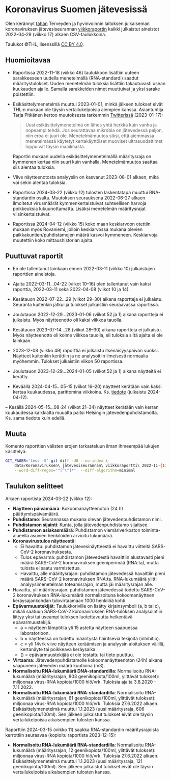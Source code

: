 # Koronavirus Suomen jätevesissä

Olen kerännyt [tähän](./data/) Terveyden ja hyvinvoinnin laitoksen julkaiseman koronaviruksen jätevesiseurannan [viikkoraportin](https://www.thl.fi/episeuranta/jatevesi/jatevesiseuranta_viikkoraportti.html) kaikki julkaistut aineistot 2022-04-29 (viikko 17) alkaen CSV-taulukkoina.

Taulukot ©THL, lisenssillä [CC BY 4.0](https://creativecommons.org/licenses/by/4.0/).


## Huomioitavaa

- Raportissa 2022-11-18 (viikko 46) taulukkoon lisättiin uuteen sarakkeeseen uudella menetelmällä (RNA-standardi) saadut määritystulokset. Uuden menetelmän tuloksia lisättiin takautuvasti usean kuukauden ajalle. Samalla sarakkeiden nimet muuttuivat ja yksi sarake poistettiin.

- Esikäsittelymenetelmä muuttui 2023-01-01, minkä jälkeen tulokset eivät THL:n mukaan ole täysin vertailukelpoisia aiempien kanssa. Asiantuntija Tarja Pitkänen kertoo muutoksesta tarkemmin [Twitterissä](https://nitter.net/TarjaPitkanen/status/1615355863530700801#m) (2023-01-17):

    > Uusi esikäsittelymenetelmä on lähes yhtä herkkä kuin vanha ja nopeampi tehdä. Jos seurattavaa mikrobia on jätevedessä paljon, niin eroa ei juuri ole. Menetelmämuutos siksi, että aiemmassa menetelmässä käytetyt kertakäyttöiset muoviset ultrasuodattimet loppuivat täysin maailmasta.

    Raportin mukaan uudella esikäsittelymenetelmällä määritysraja on kymmenen kertaa niin suuri kuin vanhalla. Menetelmämuutos saattaa siis alentaa tuloksia.

- Viive näytteenotosta analyysiin on kasvanut 2023-08-01 alkaen, mikä voi sekin alentaa tuloksia.

- Raportissa 2024-03-22 (viikko 12) tulosten laskentatapa muuttui RNA-standardin osalta. Muutoksen seurauksena 2022-06-27 alkaen ilmoitetut virusmäärät kymmenkertaistuivat suhteellisen harvoja poikkeuksia lukuunottamatta. Lisäksi menetelmän määritysrajat viisinkertaistuivat.

- Raportissa 2024-04-12 (viikko 15) koko maan keskiarvoon otettiin mukaan myös Rovaniemi, jolloin keskiarvossa mukana olevien paikkakuntien/puhdistamojen määrä kasvoi kymmeneen. Keskiarvoja muutettiin koko mittaushistorian ajalta.


## Puuttuvat raportit

- En ole tallentanut lainkaan ennen 2022-03-11 (viikko 10) julkaistujen raporttien aineistoja.

- Ajalta 2022-03-11...04-22 (viikot 10–16) olen tallentanut vain kaksi raporttia, 2022-03-11 sekä 2022-04-08 (viikot 10 ja 14).

- Kesätauon 2022-07-22...29  (viikot 29–30) aikana raportteja ei julkaistu. Seuranta kuitenkin jatkui ja tulokset julkaistiin seuraavassa raportissa.

- Joulutauon 2022-12-29...2023-01-06 (viikot 52 ja 1) aikana raportteja ei julkaistu. Myös näytteenotto oli kaksi viikkoa tauolla.

- Kesätauon 2023-07-14...28 (viikot 28–30) aikana raportteja ei julkaistu. Myös näytteenotto oli kolme viikkoa tauolla, eli tuloksia siltä ajalta ei ole lainkaan.

- 2023-12-08 (viikko 49) raporttia ei julkaistu itsenäisyyspäivän vuoksi. Näytteet kuitenkin kerättiin ja ne analysoitiin ilmeisesti normaalia myöhemmin. Tulokset julkaistiin viikon 50 raportissa.

- Joulutauon 2023-12-29...2024-01-05 (viikot 52 ja 1) aikana näytteitä ei kerätty.

- Keväällä 2024-04-15...05-15 (viikot 16–20) näytteet kerätään vain kaksi kertaa kuukaudessa, parittomina viikkoina. Ks. [tiedote](https://thl.fi/-/hengitystievirusten-jatevesiseurantaa-harvennetaan-kesaajaksi) (julkaistu 2024-04-12).

– Kesällä 2024-05-15...08-24 (viikot 21–34) näytteet kerätään vain kerran kuukaudessa kaikkialta muualta paitsi Helsingin jätevedenpuhdistamolta. Ks. sama tiedote kuin edellä.


## Muuta

Komento raporttien välisten erojen tarkasteluun ilman ihmeempää lukujen käsittelyä:
```sh
GIT_PAGER='less -S' git diff -U0 --no-index \
    data/Koronaviruksen\ jätevesiseurannan\ viikkoraportti\ 2022-11-{11,18}.csv \
    --word-diff-regex='"[^\"]*"' --diff-algorithm=minimal
```


## Taulukon selitteet

Alkaen raportista 2024-03-22 (viikko 12):

-   **Näytteen päivämäärä**: Kokoomanäytteenoton (24 h) päättymispäivämäärä.
-   **Puhdistamo**: Seurannassa mukana olevan jätevedenpuhdistamon nimi.
-   **Puhdistamon sijainti**: Kunta, jolla jätevedenpuhdistamo sijaitsee.
-   **Puhdistamon asiakasmäärä**: Puhdistamon viemäriverkoston toiminta-alueella asuvien henkilöiden arvioitu lukumäärä.
-   **Koronavirustulos näytteestä**:
    -   Ei havaittu: puhdistamon jätevesinäytteestä ei havaittu viitteitä SARS-CoV-2 koronaviruksesta.
    -   Tulos epävarma: puhdistamon jätevedestä havaittiin alustavasti pieni määrä SARS-CoV-2 koronaviruksen geeniperimää (RNA:ta), mutta tulosta ei saatu varmistettua.
    -   Havaittu, alle määritysrajan: puhdistamon jätevedessä havaittiin pieni määrä SARS-CoV-2 koronaviruksen RNA:ta. RNA-lukumäärä ylitti analyysimenetelmän toteamisrajan, mutta jäi määritysrajan alle.
-   Havaittu, yli määritysrajan: puhdistamon jätevedessä todettu SARS-CoV-2 koronaviruksen RNA-lukumäärä normalisoituna kokoomanäytteen keräysajankohdan tulovirtaamaan 1000 henkilöä kohti.
-   **Epävarmuustekijät**: Taulukkoriville on lisätty kirjainsymboli (a, b tai c), mikäli saatuun SARS-CoV-2 koronaviruksen RNA-tuloksen analysointiin liittyy yksi tai useampi tuloksen luotettavuutta heikentävä epävarmuustekijä.
    -   a = näytteen lämpötila yli 15 astetta näytteen saapuessa laboratorioon.
    -   b = näytteessä on todettu määritystä häiritseviä tekijöitä (inhibitio).
    -   c = yli 14vrk viive näytteen keräämisen ja analyysin aloituksen välillä, kertanäyte tai poikkeava keräysaika.
    -   () = epävarmuustekijää ei ole testattu tai tieto puuttuu.
-   **Virtaama**: Jätevedenpuhdistamolle kokoomanäytteenoton (24h) aikana saapuneen jäteveden määrä kuutioina (m3).
-   **Normalisoitu RNA-lukumäärä DNA-standardilla**: Normalisoitu RNA-lukumäärä (määritysrajan, 803 geenikopiota/100ml, ylittävät tulokset): miljoonaa virus-RNA kopiota/1000 hlö/vrk. Tuloksia ajalta 3.8.2020 - 7.11.2022.
-   **Normalisoitu RNA-lukumäärä RNA-standardilla**: Normalisoitu RNA-lukumäärä (määritysrajan, 61 geenikopiota/100ml, ylittävät tulokset): miljoonaa virus-RNA kopiota/1000 hlö/vrk. Tuloksia 27.6.2022 alkaen. Esikäsittelymenetelmä muuttui 1.1.2023 (uusi määritysraja, 606 geenikopiota/100ml). Sen jälkeen julkaistut tulokset eivät ole täysin vertailukelpoisia aikaisempien tulosten kanssa.

Raporttiin 2024-03-15 (viikko 11) saakka RNA-standardin määritysrajoista kerrottiin seuraavaa (kopioitu raportista 2023-12-15):

-   **Normalisoitu RNA-lukumäärä RNA-standardilla**: Normalisoitu RNA-lukumäärä (määritysrajan, 12 geenikopiota/100ml, ylittävät tulokset): miljoonaa virus-RNA kopiota/1000 hlö/vrk. Tuloksia 27.6.2022 alkaen. Esikäsittelymenetelmä muuttui 1.1.2023 (uusi määritysraja, 121 geenikopiota/100ml). Sen jälkeen julkaistut tulokset eivät ole täysin vertailukelpoisia aikaisempien tulosten kanssa.
